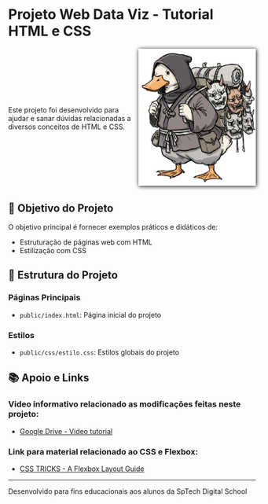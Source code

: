 # Projeto Web Data Viz - Tutorial HTML e CSS
<div style="display: flex; align-items: center;">
    <div style="width: 350px;">
        Este projeto foi desenvolvido para ajudar e sanar dúvidas relacionadas a diversos conceitos de HTML e CSS.
    </div>
    <div>
        <img src="./public/assets/avatar/duck.png" style="filter: drop-shadow(1px 1px 4px rgb(0, 0, 0));">
    </div>
</div>

## 🎯 Objetivo do Projeto

O objetivo principal é fornecer exemplos práticos e didáticos de:
- Estruturação de páginas web com HTML
- Estilização com CSS

## 📁 Estrutura do Projeto

### Páginas Principais
- `public/index.html`: Página inicial do projeto

### Estilos
- `public/css/estilo.css`: Estilos globais do projeto

## 📚 Apoio e Links

### Video informativo relacionado as modificações feitas neste projeto:
- [Google Drive - Video tutorial](https://drive.google.com/file/d/1QMzTeg88a4DrbarcMydGMy4y_3qH8MYq/view?usp=sharing)

### Link para material relacionado ao CSS e Flexbox:
 - [CSS TRICKS - A Flexbox Layout Guide](https://css-tricks.com/snippets/css/a-guide-to-flexbox/)

---

Desenvolvido para fins educacionais aos alunos da SpTech Digital School